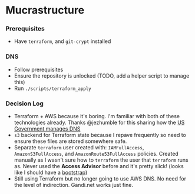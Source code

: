 # Mucrastructure

### Prerequisites

* Have `terraform`, and `git-crypt` installed

### DNS

* Follow prerequisites
* Ensure the repository is unlocked (TODO, add a helper script to manage this)
* Run `./scripts/terraform_apply`

### Decision Log

* Terraform + AWS because it's boring. I'm familiar with both of these technologies already. Thanks
  @jezhumble for this sharing how the [US Government manages DNS][18f-dns]
* `s3` backend for Terraform state because I repave frequently so need to ensure these files are
  stored somewhere safe.
* Separate `terraform` user created with: `IAMFullAccess`, `AmazonS3FullAccess`, and `AmazonRoute53FullAccess`
  policies. Created manually as I wasn't sure how to `terraform` the user that `terraform` runs as. Never used
  the **Access Advisor** before and it's pretty slick! (looks like I should have a [bootstrap][tf-bootstrap])
* Still using Terraform but no longer going to use AWS DNS. No need for the level of indirection. Gandi.net
  works just fine.

[18f-dns]: https://18f.gsa.gov/2018/08/15/shared-infrastructure-as-code/
[tf-bootstrap]: https://github.com/18F/dns/blob/master/terraform/bootstrap/init.tf
